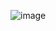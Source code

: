 ![image](https://github.com/yl-me/Notes-of-computer-graphics/blob/master/NeHe/Lesson48.48.ArcBall%20Rotation/Screenshot.png)